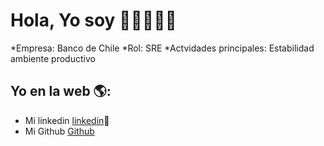 # Hola, Yo soy <Marco Serey>  👋👨‍💻👩‍💻

*Empresa: Banco de Chile
*Rol: SRE
*Actvidades principales: Estabilidad ambiente productivo


## Yo en la web 🌎:
- Mi linkedin <a href="https://www.linkedin.com/in/marco-serey-b7b93251/">linkedin</a>💼
- Mi Github <a href="https://github.com/mserey">Github</a>